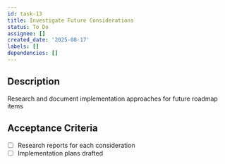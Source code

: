 ```yaml
---
id: task-13
title: Investigate Future Considerations
status: To Do
assignee: []
created_date: '2025-08-17'
labels: []
dependencies: []
---
```


## Description

Research and document implementation approaches for future roadmap items

## Acceptance Criteria

- [ ] Research reports for each consideration
- [ ] Implementation plans drafted
